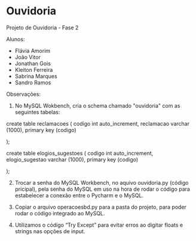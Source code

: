 # Ouvidoria
Projeto de Ouvidoria - Fase 2

Alunos:
- Flávia Amorim
- João Vitor
- Jonathan Gois
- Kleiton Ferreira
- Sabrina Marques
- Sandro Ramos

Observações:

1) No MySQL Wokbench, cria o schema chamado "ouvidoria" com as seguintes tabelas:

create table reclamacoes (
codigo int auto_increment,
reclamacao varchar (1000),
primary key (codigo)

);

create table elogios_sugestoes (
codigo int auto_increment,
elogio_sugestao varchar (1000),
primary key (codigo)

);


2) Trocar a senha do MySQL Workbench, no aquivo ouvidoria.py (código pricipal), pela senha do MySQL em uso na hora de rodar o código para estabelecer a conexão entre o Pycharm e o MySQL.

3) Copiar o arquivo operacoesbd.py para a pasta do projeto, para poder rodar o código integrado ao MySQL.

4) Utilizamos o código “Try Except” para evitar erros ao digitar floats e strings nas opções de input.

